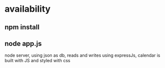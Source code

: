 # availability

## npm install

## node app.js

node server, using json as db, reads and writes using expressJs, calendar is built with JS and styled with css
